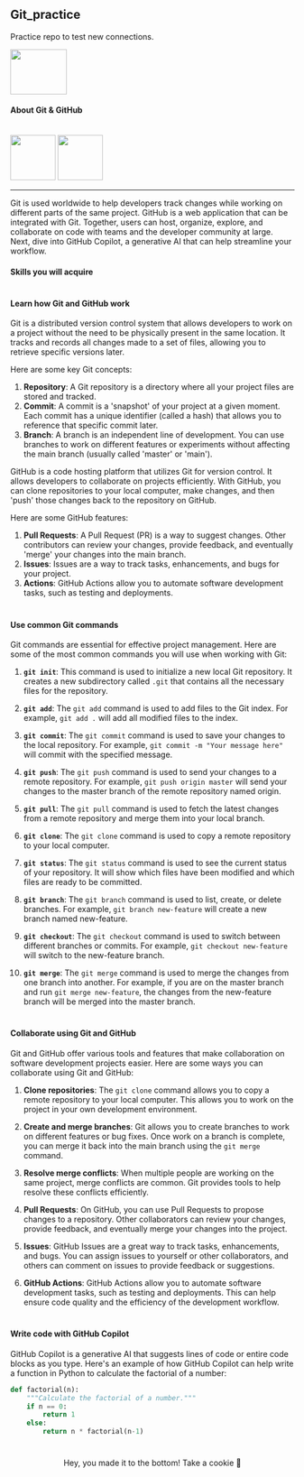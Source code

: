 ## Git_practice
Practice repo to test new connections.

<img src="https://user-images.githubusercontent.com/98788821/209611209-4e4d2200-64ae-43ab-9024-aabe2b2f6dfc.gif" width="100" height="80"/>

#### About Git & GitHub
  <div style="display: inline_block"><br>
  <img src="https://cdn.jsdelivr.net/gh/devicons/devicon/icons/git/git-plain.svg" width="80" height="80"/>
  <img src="https://cdn.jsdelivr.net/gh/devicons/devicon/icons/github/github-original.svg" width="80" height="80"/>
  </div>

---

Git is used worldwide to help developers track changes while working on different parts of the same project. GitHub is a web application that can be integrated with Git. Together, users can host, organize, explore, and collaborate on code with teams and the developer community at large. Next, dive into GitHub Copilot, a generative AI that can help streamline your workflow.

#### Skills you will acquire

#

#### Learn how Git and GitHub work

Git is a distributed version control system that allows developers to work on a project without the need to be physically present in the same location. It tracks and records all changes made to a set of files, allowing you to retrieve specific versions later.

Here are some key Git concepts:

1. **Repository**: A Git repository is a directory where all your project files are stored and tracked.
2. **Commit**: A commit is a 'snapshot' of your project at a given moment. Each commit has a unique identifier (called a hash) that allows you to reference that specific commit later.
3. **Branch**: A branch is an independent line of development. You can use branches to work on different features or experiments without affecting the main branch (usually called 'master' or 'main').

GitHub is a code hosting platform that utilizes Git for version control. It allows developers to collaborate on projects efficiently. With GitHub, you can clone repositories to your local computer, make changes, and then 'push' those changes back to the repository on GitHub.

Here are some GitHub features:

1. **Pull Requests**: A Pull Request (PR) is a way to suggest changes. Other contributors can review your changes, provide feedback, and eventually 'merge' your changes into the main branch.
2. **Issues**: Issues are a way to track tasks, enhancements, and bugs for your project.
3. **Actions**: GitHub Actions allow you to automate software development tasks, such as testing and deployments.

#

#### Use common Git commands

Git commands are essential for effective project management. Here are some of the most common commands you will use when working with Git:

1. **`git init`**: This command is used to initialize a new local Git repository. It creates a new subdirectory called `.git` that contains all the necessary files for the repository.

2. **`git add`**: The `git add` command is used to add files to the Git index. For example, `git add .` will add all modified files to the index.

3. **`git commit`**: The `git commit` command is used to save your changes to the local repository. For example, `git commit -m "Your message here"` will commit with the specified message.

4. **`git push`**: The `git push` command is used to send your changes to a remote repository. For example, `git push origin master` will send your changes to the master branch of the remote repository named origin.

5. **`git pull`**: The `git pull` command is used to fetch the latest changes from a remote repository and merge them into your local branch.

6. **`git clone`**: The `git clone` command is used to copy a remote repository to your local computer.

7. **`git status`**: The `git status` command is used to see the current status of your repository. It will show which files have been modified and which files are ready to be committed.

8. **`git branch`**: The `git branch` command is used to list, create, or delete branches. For example, `git branch new-feature` will create a new branch named new-feature.

9. **`git checkout`**: The `git checkout` command is used to switch between different branches or commits. For example, `git checkout new-feature` will switch to the new-feature branch.

10. **`git merge`**: The `git merge` command is used to merge the changes from one branch into another. For example, if you are on the master branch and run `git merge new-feature`, the changes from the new-feature branch will be merged into the master branch.

#

#### Collaborate using Git and GitHub

Git and GitHub offer various tools and features that make collaboration on software development projects easier. Here are some ways you can collaborate using Git and GitHub:

1. **Clone repositories**: The `git clone` command allows you to copy a remote repository to your local computer. This allows you to work on the project in your own development environment.

2. **Create and merge branches**: Git allows you to create branches to work on different features or bug fixes. Once work on a branch is complete, you can merge it back into the main branch using the `git merge` command.

3. **Resolve merge conflicts**: When multiple people are working on the same project, merge conflicts are common. Git provides tools to help resolve these conflicts efficiently.

4. **Pull Requests**: On GitHub, you can use Pull Requests to propose changes to a repository. Other collaborators can review your changes, provide feedback, and eventually merge your changes into the project.

5. **Issues**: GitHub Issues are a great way to track tasks, enhancements, and bugs. You can assign issues to yourself or other collaborators, and others can comment on issues to provide feedback or suggestions.

6. **GitHub Actions**: GitHub Actions allow you to automate software development tasks, such as testing and deployments. This can help ensure code quality and the efficiency of the development workflow.

#

#### Write code with GitHub Copilot

GitHub Copilot is a generative AI that suggests lines of code or entire code blocks as you type. Here's an example of how GitHub Copilot can help write a function in Python to calculate the factorial of a number:

```python
def factorial(n):
    """Calculate the factorial of a number."""
    if n == 0:
        return 1
    else:
        return n * factorial(n-1)
```

#

<div align="center">
    Hey, you made it to the bottom!
    Take a cookie 🍪
</div>
